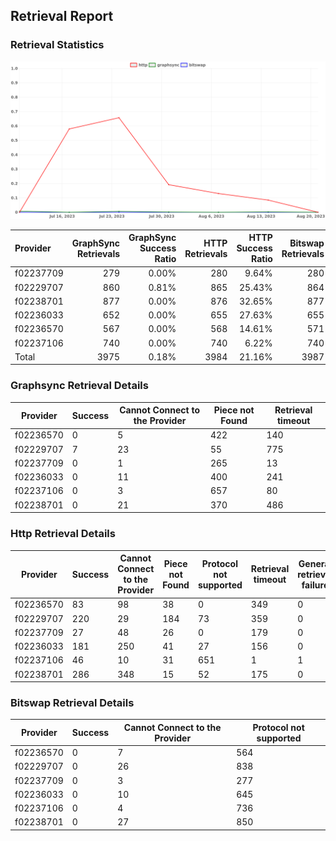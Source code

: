 ## Retrieval Report
### Retrieval Statistics
<img src="https://raw.githubusercontent.com/data-preservation-programs/filplus-checker-assets/main/filecoin-project/filecoin-plus-large-datasets/issues/1834/1693045400499.png"/>

| Provider  | GraphSync Retrievals | GraphSync Success Ratio | HTTP Retrievals | HTTP Success Ratio | Bitswap Retrievals | Bitswap Success Ratio |
| :-------- | -------------------: | ----------------------: | --------------: | -----------------: | -----------------: | --------------------: |
| f02237709 |                  279 |                   0.00% |             280 |              9.64% |                280 |                 0.00% |
| f02229707 |                  860 |                   0.81% |             865 |             25.43% |                864 |                 0.00% |
| f02238701 |                  877 |                   0.00% |             876 |             32.65% |                877 |                 0.00% |
| f02236033 |                  652 |                   0.00% |             655 |             27.63% |                655 |                 0.00% |
| f02236570 |                  567 |                   0.00% |             568 |             14.61% |                571 |                 0.00% |
| f02237106 |                  740 |                   0.00% |             740 |              6.22% |                740 |                 0.00% |
| Total     |                 3975 |                   0.18% |            3984 |             21.16% |               3987 |                 0.00% |

### Graphsync Retrieval Details
| Provider  | Success | Cannot Connect to the Provider | Piece not Found | Retrieval timeout |
| --------- | ------- | ------------------------------ | --------------- | ----------------- |
| f02236570 | 0       | 5                              | 422             | 140               |
| f02229707 | 7       | 23                             | 55              | 775               |
| f02237709 | 0       | 1                              | 265             | 13                |
| f02236033 | 0       | 11                             | 400             | 241               |
| f02237106 | 0       | 3                              | 657             | 80                |
| f02238701 | 0       | 21                             | 370             | 486               |

### Http Retrieval Details
| Provider  | Success | Cannot Connect to the Provider | Piece not Found | Protocol not supported | Retrieval timeout | General retrieval failure |
| --------- | ------- | ------------------------------ | --------------- | ---------------------- | ----------------- | ------------------------- |
| f02236570 | 83      | 98                             | 38              | 0                      | 349               | 0                         |
| f02229707 | 220     | 29                             | 184             | 73                     | 359               | 0                         |
| f02237709 | 27      | 48                             | 26              | 0                      | 179               | 0                         |
| f02236033 | 181     | 250                            | 41              | 27                     | 156               | 0                         |
| f02237106 | 46      | 10                             | 31              | 651                    | 1                 | 1                         |
| f02238701 | 286     | 348                            | 15              | 52                     | 175               | 0                         |

### Bitswap Retrieval Details
| Provider  | Success | Cannot Connect to the Provider | Protocol not supported |
| --------- | ------- | ------------------------------ | ---------------------- |
| f02236570 | 0       | 7                              | 564                    |
| f02229707 | 0       | 26                             | 838                    |
| f02237709 | 0       | 3                              | 277                    |
| f02236033 | 0       | 10                             | 645                    |
| f02237106 | 0       | 4                              | 736                    |
| f02238701 | 0       | 27                             | 850                    |
